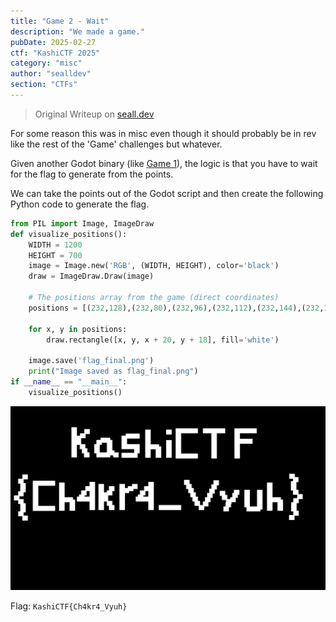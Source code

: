 ```yaml
---
title: "Game 2 - Wait"
description: "We made a game."
pubDate: 2025-02-27
ctf: "KashiCTF 2025"
category: "misc"
author: "sealldev"
section: "CTFs"
---
```


> Original Writeup on [seall.dev](https://seall.dev/posts/kashictf2025#game-2---wait)

For some reason this was in misc even though it should probably be in rev like the rest of the 'Game' challenges but whatever.

Given another Godot binary (like [Game 1](25-kashi-game1untitledgame)), the logic is that you have to wait for the flag to generate from the points.

We can take the points out of the Godot script and then create the following Python code to generate the flag.

```python
from PIL import Image, ImageDraw
def visualize_positions():
    WIDTH = 1200
    HEIGHT = 700
    image = Image.new('RGB', (WIDTH, HEIGHT), color='black')
    draw = ImageDraw.Draw(image)
    
    # The positions array from the game (direct coordinates)
    positions = [(232,128),(232,80),(232,96),(232,112),(232,144),(232,160),(232,176),(248,112),(265,103),(281,87),(248,128),(264,144),(272,160),(280,176),(343,120),(327,128),(319,144),(319,160),(327,176),(343,176),(359,176),(367,160),(367,144),(367,128),(359,120),(375,168),(391,176),(343,120),(327,128),(327,176),(343,176),(359,176),(367,160),(367,144),(367,128),(359,120),(375,168),(391,176),(335,376),(335,360),(335,344),(335,328),(335,312),(335,296),(351,328),(367,320),(375,304),(375,376),(415,376),(415,360),(415,344),(415,328),(415,312),(415,296),(431,312),(447,304),(463,296),(367,360),(351,344),(471,104),(455,104),(439,104),(423,112),(423,128),(423,144),(439,144),(455,144),(471,144),(471,160),(463,177),(455,177),(439,177),(423,177),(513,89),(513,121),(513,137),(513,153),(513,169),(513,177),(513,105),(529,145),(545,145),(553,153),(553,169),(553,177),(185,291),(185,323),(185,339),(185,355),(185,371),(185,379),(185,307),(201,347),(217,347),(225,355),(225,371),(225,379),(977,291),(977,323),(977,339),(977,355),(977,371),(977,379),(977,307),(993,347),(1009,347),(1017,355),(1017,371),(1017,379),(593,177),(593,161),(593,145),(593,129),(593,89),(693,84),(677,84),(661,84),(645,84),(629,84),(629,100),(629,116),(629,132),(629,148),(629,164),(629,180),(645,180),(661,180),(677,180),(693,180),(149,284),(133,284),(117,284),(101,284),(85,284),(85,300),(85,316),(85,332),(85,348),(85,364),(85,380),(101,380),(117,380),(133,380),(149,380),(733,84),(749,84),(765,84),(781,84),(797,84),(765,100),(765,116),(765,132),(765,148),(765,164),(765,180),(853,180),(853,164),(853,148),(853,132),(853,116),(853,100),(853,84),(869,84),(885,84),(901,84),(917,84),(869,124),(885,124),(901,124),(45,260),(29,276),(37,292),(37,308),(29,324),(13,340),(29,353),(37,369),(37,385),(29,400),(45,416),(45,416),(1062,257),(1076,270),(1068,286),(1068,302),(1076,318),(1092,334),(1077,350),(1069,366),(1069,382),(1077,398),(1061,414),(29,276),(37,292),(37,308),(29,324),(13,340),(29,353),(37,369),(37,385),(29,400),(45,416),(45,416),(301,336),(301,352),(301,368),(301,376),(301,320),(301,304),(285,344),(269,344),(253,344),(261,336),(269,320),(285,304),(301,288),(525,336),(525,352),(525,368),(525,376),(565,376),(581,376),(597,376),(613,376),(629,376),(717,376),(701,360),(693,344),(685,328),(677,312),(669,296),(661,280),(733,362),(741,346),(749,330),(757,314),(765,298),(773,282),(797,322),(805,338),(821,354),(837,346),(845,330),(851,318),(819,366),(811,382),(891,318),(891,334),(891,350),(891,366),(899,382),(915,382),(931,382),(939,374),(939,358),(939,342),(939,326),(939,318),(525,320),(525,304),(509,344),(493,344),(477,344),(485,336),(493,320),(509,304),(525,288)]
    
    for x, y in positions:
        draw.rectangle([x, y, x + 20, y + 18], fill='white')
    
    image.save('flag_final.png')
    print("Image saved as flag_final.png")
if __name__ == "__main__":
    visualize_positions()
```

![game2flag.png](images/25-kashi/game2flag.png)

Flag: `KashiCTF{Ch4kr4_Vyuh}`